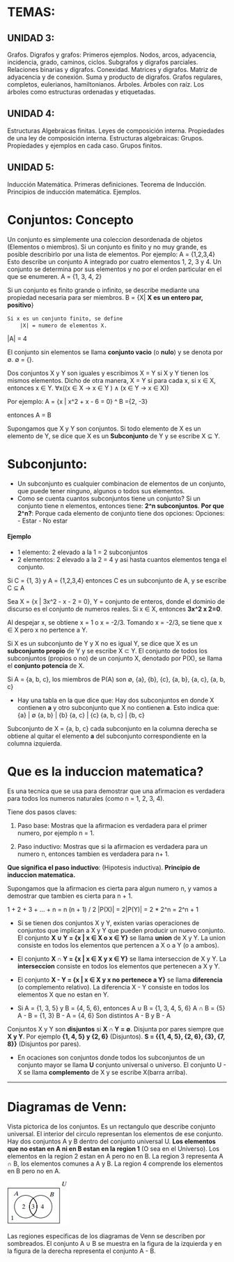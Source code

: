 # TEMAS:

## UNIDAD 3: 
Grafos. Digrafos y grafos: Primeros ejemplos. Nodos, arcos, adyacencia, incidencia, grado,
caminos, ciclos. Subgrafos y dígrafos parciales. Relaciones binarias y digrafos. Conexidad. Matrices y
digrafos. Matriz de adyacencia y de conexión. Suma y producto de digrafos. Grafos regulares, completos,
eulerianos, hamiltonianos. Árboles. Árboles con raíz. Los árboles como estructuras ordenadas y
etiquetadas.

## UNIDAD 4: 
Estructuras Algebraicas finitas. Leyes de composición interna. Propiedades de una ley de
composición interna. Estructuras algebraicas: Grupos. Propiedades y ejemplos en cada caso. Grupos
finitos.

## UNIDAD 5: 
Inducción Matemática. Primeras definiciones. Teorema de Inducción. Principios de inducción
matemática. Ejemplos.

# Conjuntos: Concepto

Un conjunto es simplemente una coleccion desordenada de objetos (Elementos o miembros). Si un conjunto es finito y no muy grande, es posible describirlo por una lista de elementos.
Por ejemplo:
    A = {1,2,3,4}
Esto describe un conjunto A integrado por cuatro elementos 1, 2, 3 y 4. Un conjunto se determina por sus elementos y no por el orden particular en el que se enumeren. 
    A = {1, 3, 4, 2}

Si un conjunto es finito grande o infinito, se describe mediante una propiedad necesaria para ser miembros.
    B = {X| **X es un entero par, positivo**}

    Si x es un conjunto finito, se define 
        |X| = numero de elementos X.

|A| = 4

El conjunto sin elementos se llama **conjunto vacio** (o **nulo**) y se denota por ∅.
∅ = {}.

Dos conjuntos X y Y son iguales y escribimos X = Y si X y Y tienen los mismos elementos. Dicho de otra manera, X = Y si para cada x, si x ∈ X, entonces x ∈ Y. 
∀x((x ∈ X → x ∈ Y ) ∧ (x ∈ Y → x ∈ X))


Por ejemplo:
    A = {x | x^2 + x - 6 = 0} ^ B ={2, -3}

entonces A = B

Supongamos que X y Y son conjuntos. Si todo elemento de X es un elemento de Y, se dice que X es un **Subconjunto** de Y y se escribe X ⊆ Y.

# Subconjunto:
- Un subconjunto es cualquier combinacion de elementos de un conjunto, que puede tener ninguno, algunos o todos sus elementos.
- Como se cuenta cuantos subconjuntos tiene un conjunto?
    Si un conjunto tiene n elementos, entonces tiene: **2^n subconjuntos**.
        **Por que 2^n?**: Porque cada elemento de conjunto tiene dos opciones:
        Opciones:
        - Estar
        - No estar
#### Ejemplo
- 1 elemento: 2 elevado a la 1 = 2 subconjuntos
- 2 elementos: 2 elevado a la 2 = 4 y asi hasta cuantos elementos tenga el conjunto.


Si C = {1, 3} y A = {1,2,3,4} entonces C es un subconjunto de A, y se escribe C ⊆ A


Sea 
    X = {x | 3x^2 - x - 2 = 0}, Y = conjunto de enteros, donde el dominio de discurso es el conjunto de numeros reales. Si x ∈ X, entonces **3x^2 x 2=0**.

Al despejar x, se obtiene x = 1 o x = -2/3. Tomando x = -2/3, se tiene que x ∈ X pero x no pertence a Y.

Si X es un subconjunto de Y y X no es igual Y, se dice que X es un **subconjunto propio** de Y y se escribe X ⊂ Y. El conjunto de todos los subconjuntos (propios o no) de un conjunto X, denotado por P(X), se llama el **conjunto potencia** de X.

Si A = {a, b, c}, los miembros de P(A) son
    ∅, {a}, {b}, {c}, {a, b}, {a, c}, {a, b, c}

- Hay una tabla en la que dice que: Hay dos subconjuntos en donde X contienen **a** y otro subconjunto que X no contienen **a**. 
Esto indica que:
{a}         |   ∅
{a, b}      |   {b}
{a, c}      |   {c}
{a, b, c}   |   {b, c}

Subconjunto de X = {a, b, c} cada subconjunto en la columna derecha se obtiene al quitar el elemento **a** del subconjunto correspondiente en la columna izquierda.


# Que es la induccion matematica?
Es una tecnica que se usa para demostrar que una afirmacion es verdadera para todos los numeros naturales (como n = 1, 2, 3, 4).

Tiene dos pasos claves:
1. Paso base:
Mostras que la afirmacion es verdadera para el primer numero, por ejemplo n = 1.

2. Paso inductivo:
Mostras que si la afirmacion es verdadera para un numero n, entonces tambien es verdadera para n+ 1.

**Que significa el paso inductivo**: (Hipotesis inductiva). **Principio de induccion matematica.**

Supongamos que la afirmacion es cierta para algun numero n, y vamos a demostrar que tambien es cierta para n + 1.

1 + 2 + 3 + ... + n = n (n + 1) / 2
|P(X)| = 2|P(Y)| = 2 * 2^n = 2^n + 1

- Si se tienen dos conjuntos X y Y, existen varias operaciones de conjuntos que implican a X y Y que pueden producir un nuevo conjunto. El conjunto **X ∪ Y = {x | x ∈ X o x ∈ Y}** se llama **union** de X y Y. La union consiste en todos los elementos que pertencen a X o a Y (o a ambos).
- El conjunto **X ∩ Y = {x | x ∈ X y x ∈ Y}** se llama interseccion de X y Y. La **interseccion** consiste en todos los elementos que pertenecen a X y Y. 
- El conjunto **X - Y = {x | x ∈ X y x no pertenece a Y}** se llama **diferencia** (o complemento relativo). La diferencia X - Y consiste en todos los elementos X que no estan en Y.

- Si A = {1, 3, 5} y B = {4, 5, 6}, entonces
    A ∪ B = {1, 3, 4, 5, 6}
    A ∩ B = {5}
    A - B = {1, 3}
    B - A = {4, 6}
Son distintos A - B y B - A 

Conjuntos X y Y son **disjuntos** si **X ∩ Y = ∅**. Disjunta por pares siempre que **X y Y**. 
Por ejemplo **{1, 4, 5} y {2, 6}** (Disjuntos).
**S = {{1, 4, 5}, {2, 6}, {3}, {7, 8}}** (Disjuntos por pares).

- En ocaciones son conjuntos donde todos los subconjuntos de un conjunto mayor se llama **U** conjunto universal o universo. El conjunto U - X se llama **complemento** de X y se escribe X(barra arriba).
---
# Diagramas de Venn:
Vista pictorica de los conjuntos. Es un rectangulo que describe conjunto universal.
El interior del circulo representan los elementos de ese conjunto. Hay dos conjuntos A y B dentro del conjunto universal U. **Los elementos que no estan en A ni en B estan en la region 1** (O sea en el Universo). Los elementos en la region 2 estan en A pero no en B. La region 3 representa A ∩ B, los elementos comunes a A y B. La region 4 comprende los elementos en B pero no en A.

![Diagrama de Venn](/Matematica/LOGICAYESTRUCTURADEDATOS/Nuevos_Resumenes/Img/DiagramVenn.png)

Las regiones especificas de los diagramas de Venn se describen por sombreados. El conjunto A ∪ B se muestra en la figura de la izquierda y en la figura de la derecha representa el conjunto A - B.

